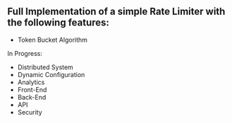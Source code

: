 ## Full Implementation of a simple Rate Limiter with the following features:
- Token Bucket Algorithm

In Progress:
- Distributed System
- Dynamic Configuration
- Analytics
- Front-End
- Back-End
- API
- Security
   

